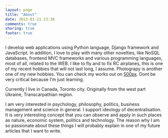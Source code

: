 ```yaml
---
layout: page
title: "About"
date: 2013-01-21 23:38
comments: true
sharing: true
footer: true
---
```


  I develop  web applications using Python language, Django framework and JavaScript. In addition, I love to play with many other novelties, like NoSQL databases, frontend MVC frameworks and various programming languages, most of all, related to the WEB. I like to fly and to fix RC airplanes, this is one of my recent hobbies that will not last long, I assume. Photograpy is another one of my new hobbies. You can check my works out on [500px](http://500px.com/IgorPolinec  "I believe these are art works "). Dont be very critical because I'm just learning.  

  Currently I live in Canada, Toronto city.  Originally from the west part Ukraine, Transcarpathian region. 

  I am very interested in psychology, philosophy, politics, business management and science in general. I support ideology of decentralisation. It is very interesting concept that you can observe and apply in such places as nature, economic system, politics and technology. The reason why I am so passionate about these things I will probably explain in one of my future articles that I want to write. 
